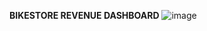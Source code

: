 **BIKESTORE REVENUE DASHBOARD**
![image](https://github.com/user-attachments/assets/1ed710b6-4922-4536-99c9-c10edd7affb2)
